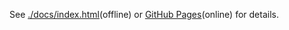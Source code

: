 See [./docs/index.html](./docs/index.html)(offline) or [GitHub Pages](https://zgblkylin.github.io/Utilities/)(online) for details.
